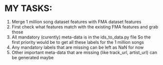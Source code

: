 # MY TASKS:

1. Merge 1 million song dataset features with FMA dataset features
2. First check what features match with the existing FMA features and grab those
3. All mandatory (curently) meta-data is in the ids_to_data.py file
   So the first priority would be to get all these labels for the 1 million songs
4. Any mandatory labels that are missing can be left as NaN for now
5. Other important meta-data that are missing (like track_url, artist_url) can be generated maybe

